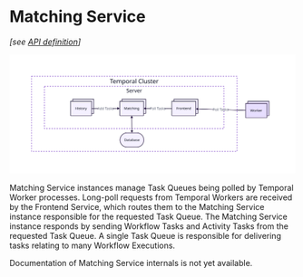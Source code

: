 # Matching Service

_[see [API definition](https://github.com/temporalio/temporal/blob/main/proto/internal/temporal/server/api/matchingservice/v1/service.proto)]_

<img src="./assets/matching-context.svg">

Matching Service instances manage Task Queues being polled by Temporal Worker processes. Long-poll requests from Temporal Workers are received by the Frontend Service, which routes them to the Matching Service instance responsible for the requested Task Queue. The Matching Service instance responds by sending Workflow Tasks and Activity Tasks from the requested Task Queue. A single Task Queue is responsible for delivering tasks relating to many Workflow Executions.

Documentation of Matching Service internals is not yet available.